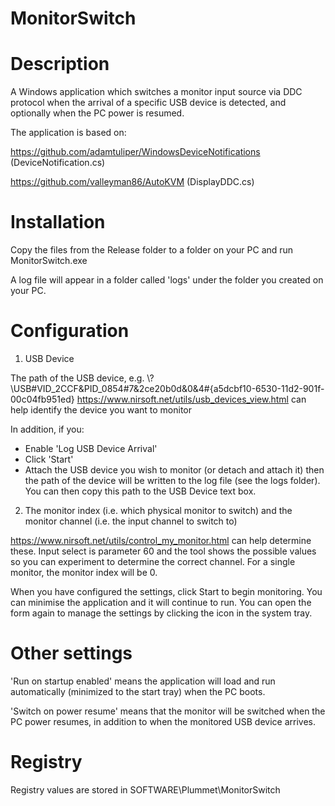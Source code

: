 # MonitorSwitch

# Description

A Windows application which switches a monitor input source via DDC protocol when the arrival of a specific USB device is detected, and optionally when the PC power is resumed.

The application is based on:

https://github.com/adamtuliper/WindowsDeviceNotifications (DeviceNotification.cs)

https://github.com/valleyman86/AutoKVM (DisplayDDC.cs)

# Installation

Copy the files from the Release folder to a folder on your PC and run MonitorSwitch.exe

A log file will appear in a folder called 'logs' under the folder you created on your PC.

# Configuration

1. USB Device

The path of the USB device, e.g. \\?\USB#VID_2CCF&PID_0854#7&2ce20b0d&0&4#{a5dcbf10-6530-11d2-901f-00c04fb951ed}
https://www.nirsoft.net/utils/usb_devices_view.html can help identify the device you want to monitor

In addition, if you:

- Enable 'Log USB Device Arrival'
- Click 'Start'
- Attach the USB device you wish to monitor (or detach and attach it) then the path of the device will be written to the log file (see the logs folder). You can then copy this path to the USB Device text box.

2. The monitor index (i.e. which physical monitor to switch) and the monitor channel (i.e. the input channel to switch to) 

https://www.nirsoft.net/utils/control_my_monitor.html can help determine these. Input select is parameter 60 and the tool shows the possible values
so you can experiment to determine the correct channel. For a single monitor, the monitor index will be 0.

When you have configured the settings, click Start to begin monitoring. You can minimise the application and it will continue to run. You can open the form again to manage the settings by clicking the icon in the system tray.

# Other settings

'Run on startup enabled' means the application will load and run automatically (minimized to the start tray) when the PC boots.

'Switch on power resume' means that the monitor will be switched when the PC power resumes, in addition to when the monitored USB device arrives.


# Registry

Registry values are stored in SOFTWARE\Plummet\MonitorSwitch
